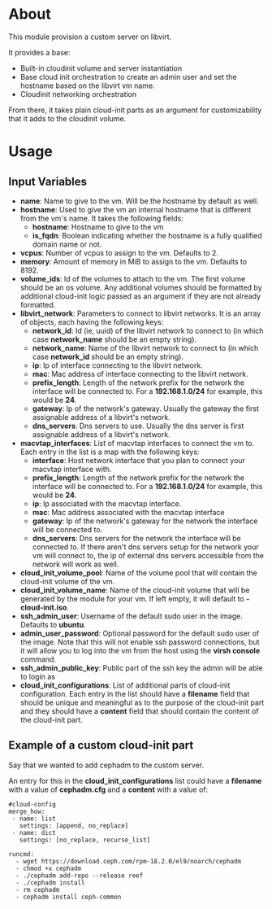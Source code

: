 # About

This module provision a custom server on libvirt.

It provides a base:
- Built-in cloudinit volume and server instantiation
- Base cloud init orchestration to create an admin user and set the hostname based on the libvirt vm name.
- Cloudinit networking orchestration

From there, it takes plain cloud-init parts as an argument for customizability that it adds to the cloudinit volume.

# Usage

## Input Variables

- **name**: Name to give to the vm. Will be the hostname by default as well.
- **hostname**: Used to give the vm an internal hostname that is different from the vm's name. It takes the following fields:
  - **hostname**: Hostname to give to the vm
  - **is_fqdn**: Boolean indicating whether the hostname is a fully qualified domain name or not.
- **vcpus**: Number of vcpus to assign to the vm. Defaults to 2.
- **memory**: Amount of memory in MiB to assign to the vm. Defaults to 8192.
- **volume_ids**: Id of the volumes to attach to the vm. The first volume should be an os volume. Any additional volumes should be formatted by additional cloud-init logic passed as an argument if they are not already formatted.
- **libvirt_network**: Parameters to connect to libvirt networks. It is an array of objects, each having the following keys:
  - **network_id**: Id (ie, uuid) of the libvirt network to connect to (in which case **network_name** should be an empty string).
  - **network_name**: Name of the libvirt network to connect to (in which case **network_id** should be an empty string).
  - **ip**: Ip of interface connecting to the libvirt network.
  - **mac**: Mac address of interface connecting to the libvirt network.
  - **prefix_length**:  Length of the network prefix for the network the interface will be connected to. For a **192.168.1.0/24** for example, this would be **24**.
  - **gateway**: Ip of the network's gateway. Usually the gateway the first assignable address of a libvirt's network.
  - **dns_servers**: Dns servers to use. Usually the dns server is first assignable address of a libvirt's network.
- **macvtap_interfaces**: List of macvtap interfaces to connect the vm to. Each entry in the list is a map with the following keys:
  - **interface**: Host network interface that you plan to connect your macvtap interface with.
  - **prefix_length**: Length of the network prefix for the network the interface will be connected to. For a **192.168.1.0/24** for example, this would be **24**.
  - **ip**: Ip associated with the macvtap interface. 
  - **mac**: Mac address associated with the macvtap interface
  - **gateway**: Ip of the network's gateway for the network the interface will be connected to.
  - **dns_servers**: Dns servers for the network the interface will be connected to. If there aren't dns servers setup for the network your vm will connect to, the ip of external dns servers accessible from the network will work as well.
- **cloud_init_volume_pool**: Name of the volume pool that will contain the cloud-init volume of the vm.
- **cloud_init_volume_name**: Name of the cloud-init volume that will be generated by the module for your vm. If left empty, it will default to **<name>-cloud-init.iso**.
- **ssh_admin_user**: Username of the default sudo user in the image. Defaults to **ubuntu**.
- **admin_user_password**: Optional password for the default sudo user of the image. Note that this will not enable ssh password connections, but it will allow you to log into the vm from the host using the **virsh console** command.
- **ssh_admin_public_key**: Public part of the ssh key the admin will be able to login as
- **cloud_init_configurations**: List of additional parts of cloud-init configuration. Each entry in the list should have a **filename** field that should be unique and meaningful as to the purpose of the cloud-init part and they should have a **content** field that should contain the content of the cloud-init part.

## Example of a custom cloud-init part

Say that we wanted to add cephadm to the custom server.

An entry for this in the **cloud_init_configurations** list could have a **filename** with a value of **cephadm.cfg** and a **content** with a value of:

```
#cloud-config
merge_how:
 - name: list
   settings: [append, no_replace]
 - name: dict
   settings: [no_replace, recurse_list]

runcmd:
  - wget https://download.ceph.com/rpm-18.2.0/el9/noarch/cephadm
  - chmod +x cephadm
  - ./cephadm add-repo --release reef
  - ./cephadm install
  - rm cephadm
  - cephadm install ceph-common
```